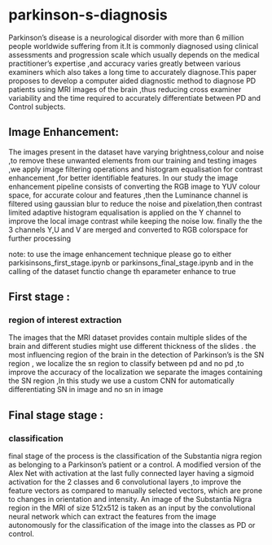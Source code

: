 # parkinson-s-diagnosis

Parkinson’s disease is a neurological disorder with more than 6 million people worldwide
suffering from it.It is commonly diagnosed using clinical assessments and progression scale
which usually depends on the medical practitioner’s expertise ,and accuracy varies greatly
between various examiners which also takes a long time to accurately diagnose.This paper
proposes to develop a computer aided diagnostic method to diagnose PD patients using MRI
images of the brain ,thus reducing cross examiner variability and the time required to accurately
differentiate between PD and Control subjects.

## Image Enhancement:
The images present in the dataset have varying brightness,colour and noise ,to remove these
unwanted elements from our training and testing images ,we apply image filtering operations
and histogram equalisation for contrast enhancement ,for better identifiable features.
In our study the image enhancement pipeline consists of converting the RGB image to YUV
colour space, for accurate colour and features ,then the Luminance channel is filtered using
gaussian blur to reduce the noise and pixelation,then contrast limited adaptive histogram
equalisation is applied on the Y channel to improve the local image contrast while keeping the
noise low.
finally the the 3 channels Y,U and V are merged and converted to RGB colorspace for further
processing

 note: to use the image enhancement technique please go to either parkisinsons_first_stage.ipynb or parkinsons_final_stage.ipynb and in the calling of the dataset functio change th eparameter enhance to true
 
 ## First stage :
 
### region of interest extraction

The images that the MRI dataset provides contain multiple slides of the brain and different
studies might use different thickness of the slides . the most influencing region of the brain in the
detection of Parkinson’s is the SN region , we localize the sn region to classify between pd
and no pd ,to improve the accuracy of the localization we separate the images containing the SN
region ,In this study we use a custom CNN for automatically differentiating SN in image and no
sn in image


 ## Final stage stage :
 
### classification

final stage of the process is the classification of the Substantia nigra region as belonging to a
Parkinson’s patient or a control. A modified version of the Alex Net with activation at the last
fully connected layer having a sigmoid activation for the 2 classes and 6 convolutional layers ,to
improve the feature vectors as compared to manually selected vectors, which are prone to
changes in orientation and intensity.
An image of the Substantia Nigra region in the MRI of size 512x512 is taken as an input by the
convolutional neural network which can extract the features from the image autonomously for
the classification of the image into the classes as PD or control.
